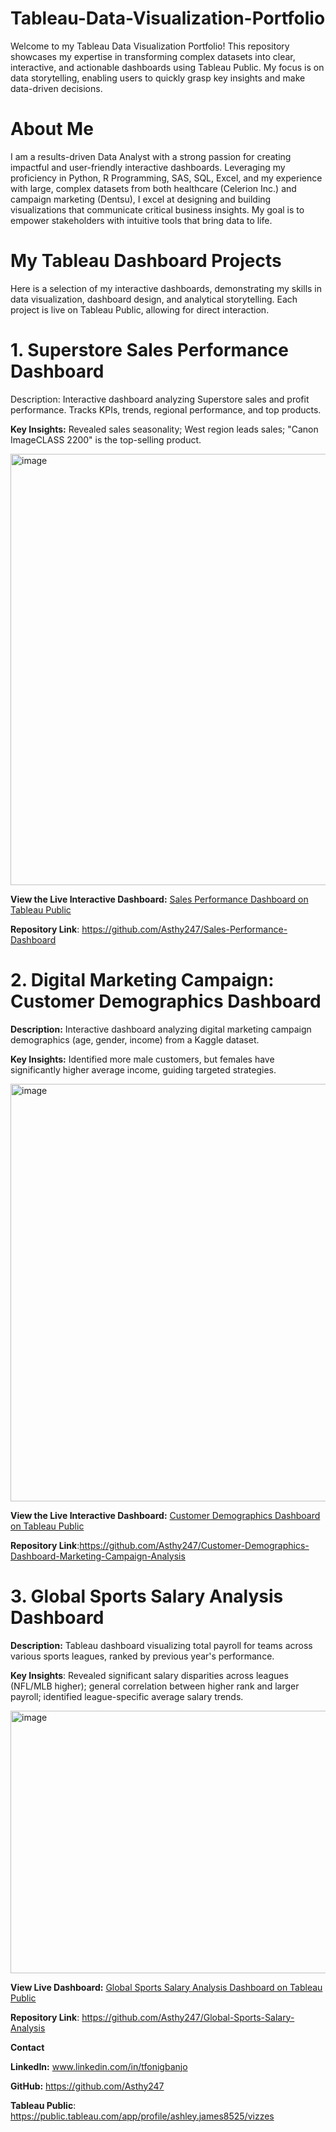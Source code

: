 # Tableau-Data-Visualization-Portfolio
Welcome to my Tableau Data Visualization Portfolio! This repository showcases my expertise in transforming complex datasets into clear, interactive, 
and actionable dashboards using Tableau Public. My focus is on data storytelling, enabling users to quickly grasp key insights and make data-driven decisions.

# About Me
I am a results-driven Data Analyst with a strong passion for creating impactful and user-friendly interactive dashboards. Leveraging my proficiency in Python, R Programming, SAS, SQL, Excel, and my experience with large, complex datasets from both healthcare (Celerion Inc.) and campaign marketing (Dentsu), I excel at designing and building visualizations that communicate critical business insights. 
My goal is to empower stakeholders with intuitive tools that bring data to life.

# My Tableau Dashboard Projects
Here is a selection of my interactive dashboards, demonstrating my skills in data visualization, dashboard design, and analytical storytelling. Each project is live on Tableau Public, allowing for direct interaction.

# 1. Superstore Sales Performance Dashboard
Description: Interactive dashboard analyzing Superstore sales and profit performance. Tracks KPIs, trends, regional performance, and top products.

**Key Insights:** Revealed sales seasonality; West region leads sales; "Canon ImageCLASS 2200" is the top-selling product.

<img width="984" height="690" alt="image" src="https://github.com/user-attachments/assets/8a22afd9-816c-4899-b078-2b66c182e5ae" />


**View the Live Interactive Dashboard:**
[Sales Performance Dashboard on Tableau Public](https://public.tableau.com/app/profile/ashley.james8525/viz/SuperstoreSalesPerformanceDashboard_17533439049740/SalesPerformanceDashboard)


**Repository Link**: https://github.com/Asthy247/Sales-Performance-Dashboard


# 2. Digital Marketing Campaign: Customer Demographics Dashboard
**Description:** Interactive dashboard analyzing digital marketing campaign demographics (age, gender, income) from a Kaggle dataset.

**Key Insights:** Identified more male customers, but females have significantly higher average income, guiding targeted strategies.

<img width="847" height="668" alt="image" src="https://github.com/user-attachments/assets/c51da334-f098-4890-98cf-ff35be6cdcc3" />

**View the Live Interactive Dashboard:**
[Customer Demographics Dashboard on Tableau Public](https://public.tableau.com/views/MarketingDashboardDemographicsConversions/CustomerDemographicsDashboard)

**Repository Link**:https://github.com/Asthy247/Customer-Demographics-Dashboard-Marketing-Campaign-Analysis
  
# 3. Global Sports Salary Analysis Dashboard
**Description:** Tableau dashboard visualizing total payroll for teams across various sports leagues, ranked by previous year's performance.

**Key Insights**: Revealed significant salary disparities across leagues (NFL/MLB higher); general correlation between higher rank and larger payroll; identified league-specific average salary trends.

<img width="937" height="420" alt="image" src="https://github.com/user-attachments/assets/9815ff25-87b2-4fe4-9ef8-fc92aeba21ea" />


**View Live Dashboard:**
[Global Sports Salary Analysis Dashboard on Tableau Public](https://public.tableau.com/views/TopTeamsPayrollAnalysis/Sheet1?:language=en-US&:sid=&:redirect=auth&:display_count=n&:origin=viz_share_link)

**Repository Link**: https://github.com/Asthy247/Global-Sports-Salary-Analysis










**Contact**

**LinkedIn:** www.linkedin.com/in/tfonigbanjo

**GitHub:** https://github.com/Asthy247

**Tableau Public**: https://public.tableau.com/app/profile/ashley.james8525/vizzes


